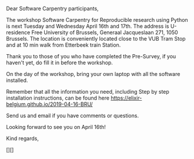 Dear Software Carpentry participants,

The workshop Software Carpentry for Reproducible research using Python is next Tuesday and Wednesday April 16th and 17th.
The address is U-residence Free University of Brussels, Generaal Jacqueslaan 271, 1050 Brussels. The location is conveniently
located close to the VUB Tram Stop and at 10 min walk from Etterbeek train Station. 

Thank you to those of you who have completed the Pre-Survey, if you haven't yet, do fill it in before the workshop.

On the day of the workshop, bring your own laptop with all the software installed. 

Remember that all the information you need, including Step by step installation instructions, can be found here 
https://elixir-belgium.github.io/2019-04-16-BRU/

Send us and email if you have comments or questions.

Looking forward to see you on April 16th!

Kind regards,

[][]
